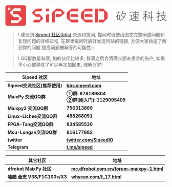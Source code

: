 
<div class="title_store">
<img src="/static/image/sipeed_logo_4.svg" alt="sipeed_logo">
</div>


>! 建议到 [Sipeed 社区(bbs)](https://bbs.sipeed.com) 交流和提问, 提问时请使用图文完整阐述问题和复现问题的详细过程, 在群里提问时最好发提问贴的链接, 方便大家快速了解到你的问题,提高问题被解答的可能性~


>! QQ群数量有限, 加的伙伴比较多, 群满之后会清理长期未发言的账户, 如果不小心被移除了可以再次加回来, 理解万岁!



<table role="table" class="center_table">
    <thead>
        <tr>
            <th>Sipeed 社区</th>
            <th>地址</th>
        </tr>
    </thead>
    <tbody>
        <tr>
            <td><span class="limit_width"></span><strong>Sipeed交流社区(推荐使用)</strong></td>
            <td><span class="limit_width"></span><span class=""><a href="https://bbs.sipeed.com" target="_blank"><strong>bbs.sipeed.com</strong></a></span></td>
        </tr>
        <tr>
            <td><span class="limit_width"></span><strong>MaixPy 交流QQ群</strong></td>
            <td><strong><span class="limit_width"></span><span class="limit_width">①群: 878189804</span></strong><br><span class="limit_width"></span><span class="limit_width"><strong>②群(刚入门): 1129095405</strong></span></td>
        </tr>
        <tr>
            <td><span class="limit_width"></span><strong>Maixpy3 交流QQ群</strong></td>
            <td><span class="limit_width"></span><span class=""><strong>756313869</strong></span></td>
        </tr>
        <tr>
            <td><span class="limit_width"></span><strong>Linux-Lichee交流QQ群</strong></td>
            <td><span class="limit_width"></span><span class=""><strong>488268051</strong></span></td>
        </tr>
        <tr>
            <td><span class="limit_width"></span><strong>FPGA-Tang交流QQ群</strong></td>
            <td><span class="limit_width"></span><span class=""><strong>834585530</strong></span></td>
        </tr>
        <tr>
            <td><span class="limit_width"></span><strong>Mcu-Longan交流QQ群</strong></td>
            <td><span class="limit_width"></span><span class=""><strong>816177882</strong></span></td>
        </tr>
        <tr>
            <td><span class="limit_width"></span><strong>twitter</strong></td>
            <td><span class="limit_width"></span><span class=""><a href="https://twitter.com/SipeedIO" target="_blank"><strong>twitter.com/SipeedIO</strong></a></span</td>
        </tr>
        <tr>
            <td><span class="limit_width"></span><strong>Telegram</strong></td>
            <td><span class="limit_width"></span><span class=""><a href="https://t.me/sipeed" target="_blank"><strong>t.me/sipeed</strong></a></span</td>
        </tr>				
    </tbody>
</table>


<table role="table" class="center_table">
    <thead>
        <tr>
            <th>其它社区</th>
            <th>地址</th>
        </tr>
    </thead>
    <tbody>
        <tr>
            <td><span class="limit_width"></span><strong>dfrobot MaixPy 社区</strong></td>
            <td><span class="limit_width"></span><span class=""><a href="https://mc.dfrobot.com.cn/forum-maixpy-1.html" target="_blank"><strong>mc.dfrobot.com.cn/forum-maixpy-1.html</strong></a></span</td>
        </tr>
        <tr><td><span class="limit_width"></span><strong>哇酷 全志 V3S/F1C100s/X3</strong></td>
            <td><span class="limit_width"></span><span class=""><a href="https://whycan.com/f_17.html" target="_blank"><strong>whycan.com/f_17.html</strong></a></span</td>
        </tr>
    </tbody>
</table>



